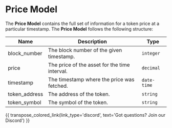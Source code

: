 # Price Model
The **Price Model** contains the full set of information for a token price at a particular timestamp. The **Price Model** follows the following structure:

| Name                    | Description                                                                                               | Type           |
| ------------------------| --------------------------------------------------------------------------------------------------------- | -------------- |
| block_number                | The block number of the given timestamp.                                                         | `integer`       |
| price                | The price of the asset for the time interval.	                                                          | `decimal`       |
| timestamp                   | The timestamp where the price was fetched.	                                                          | `date-time`       |
| token_address                | The address of the token.	                                                      | `string`      |
| token_symbol                | The symbol of the token.	                                                                          | `string`      |


{{ transpose_colored_link(link_type='discord', text='Got questions?  Join our Discord') }}